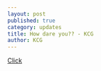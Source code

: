 ```yaml
---
layout: post
published: true
category: updates
title: How dare you?? - KCG
author: KCG
---
```

[Click](https://drive.google.com/file/d/1n4KXAr3BRn221ssZ_teQa6eu9QvNJbz-/view?usp=sharing)